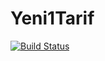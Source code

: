 # Yeni1Tarif

[![Build Status](https://travis-ci.org/exalted/Yeni1Tarif.svg?branch=master)](https://travis-ci.org/exalted/Yeni1Tarif)
